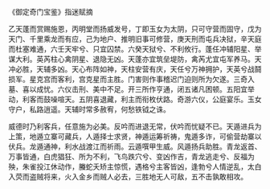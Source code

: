 《御定奇门宝鉴》指迷赋摘

乙天蓬而赏赐施恩，丙明堂而扬威发号，丁即玉女为太阴，只可守营而固守，戊为天门、千里乘龙而有应，己为地户、推明旧事可修营，庚天刑而屯兵决狱，辛天庭而杜塞难通，六壬天牢兮、只宜囚禁。六癸天狱兮、不利攸行。蓬任冲辅阳星、举谋大利。英芮柱心禽阴星、退隐无凶。天蓬亦宜筑垒堤防，禽芮尤宜屯军养马。天冲必胜，天辅多凶。天心布阵如神，天柱安营有庆，天任兮万神拥护，天英兮战鬪损军。星克宫而客利，宫克星而主胜。门害则作事稽迟门迫则所为欠遂。三奇入墓、喜以成忧。六仪击刑、美中不足。开三所作亨通，闭五诸凡困顿。五阳宜举动，利客而鼓噪喧天。五阴喜退藏，利主而衔枚伏路。奇游六仪，公庭宴乐。玉女守户，私路逍遥。天辅时常多赦宥，何愁铁钺之诛。

威德时乃利客兵，任意施为必美。反吟而进退无常，伏吟而忧疑不已。天遁进兵为上策，地遁立寨可藏兵，人遁择士求贤，神遁运筹祈祷，鬼遁多诈，可偷营劫寨以伏兵。龙遁通神，利水战渡江而祈雨。云遁噀甲生威。风遁扬兵助胜。青龙返首、万事皆通，白虎猖狂、所为不利，飞鸟跌穴兮、变凶作吉，青龙逃走兮、反福为殃，朱雀投江休动作，螣蛇夭矫主惊慌，遇格兮主客皆凶，逢勃兮人情逆乱，太白入荧而盗贼将来，火入金乡而贼人必去，三胜地无人可敌，五不击孰敢相攻。

